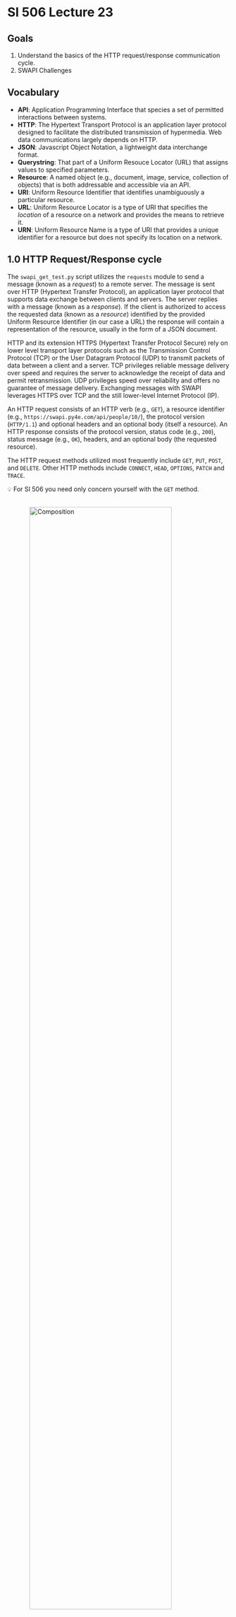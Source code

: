 # SI 506 Lecture 23

## Goals

1. Understand the basics of the HTTP request/response communication cycle.
2. SWAPI Challenges

## Vocabulary

* __API__: Application Programming Interface that species a set of permitted interactions between
  systems.
* __HTTP__: The Hypertext Transport Protocol is an application layer protocol designed to facilitate
  the distributed transmission of hypermedia. Web data communications largely depends on HTTP.
* __JSON__: Javascript Object Notation, a lightweight data interchange format.
* __Querystring__: That part of a Uniform Resouce Locator (URL) that assigns values to specified
  parameters.
* __Resource__: A named object (e.g., document, image, service, collection of objects) that is both
  addressable and accessible via an API.
* __URI__: Uniform Resource Identifier that identifies unambiguously a particular resource.
* __URL__: Uniform Resource Locator is a type of URI that specifies the _location_ of a resource on
  a network and provides the means to retrieve it.
* __URN__: Uniform Resource Name is a type of URI that provides a unique identifier for a resource
  but does not specify its location on a network.

## 1.0 HTTP Request/Response cycle

The `swapi_get_test.py` script utilizes the `requests` module to send a message (known as a _request_)
to a remote server. The message is sent over HTTP (Hypertext Transfer Protocol), an application
layer protocol that supports data exchange between clients and servers. The server replies with a
message (known as a _response_). If the client is authorized to access the requested data (known
as a _resource_) identified by the provided Uniform Resource Identifier (in our case a URL) the
response will contain a representation of the resource, usually in the form of a JSON document.

HTTP and its extension HTTPS (Hypertext Transfer Protocol Secure) rely on lower level transport
layer protocols such as the Transmission Control Protocol (TCP) or the User Datagram Protocol (UDP)
to transmit packets of data between a client and a server. TCP privileges reliable
message delivery over speed and requires the server to acknowledge the receipt of data and permit
retransmission. UDP privileges speed over reliability and offers no guarantee of message delivery.
Exchanging messages with SWAPI leverages HTTPS over TCP and the still lower-level Internet Protocol
(IP).

An HTTP request consists of an HTTP verb (e.g., `GET`), a resource identifier (e.g.,
`https://swapi.py4e.com/api/people/10/`), the protocol version (`HTTP/1.1`) and optional headers and
an optional body (itself a resource). An HTTP response consists of the protocol version, status code
(e.g., `200`), status message (e.g., `OK`), headers, and an optional body (the requested resource).

The HTTP request methods utilized most frequently include `GET`, `PUT`, `POST`, and `DELETE`.
Other HTTP methods include `CONNECT`, `HEAD`, `OPTIONS`, `PATCH` and `TRACE`.

:bulb: For SI 506 you need only concern yourself with the `GET` method.

<br />
    <img src="./http_swapi.png" alt="Composition" style="display:block;margin-left:auto;margin-right:auto;width:80%">
<br />

The Python [requests](https://docs.python-requests.org/) package abstracts away much of the
complexity associated with creating an HTTP request. In the case of `swapi_test.py` we need only
pass a URL to the `request` library's `get()` function to initiate a valid HTTP `GET` request. The
`get()` function's return value is an instance of `request.Response`, an object which contains the
JSON-encoded representation of the requested resource. We can access the `response.text` property
to return the JSON documents as a string. Better yet, we can call the `response.json()` method in
order to decode the JSON document into a dictionary.

## 2.0 Challenges

## Challenge 01

__Task__: Retrieve a SWAPI representation of Chewbacca and supplement the representation with
homeland and species data.

1. In `main` call the function `get_swapi_resource` passing the search string "chewbacca" and
   retrieve a response that contains a representation of the Wookiee Chewbacca (a.k.a Chewie).
   Assign the return value to a variable named `response`.

   :exclamation: The JSON response that is decoded into a dictionary is structured as follows:

   ```python
   {
     'count': 1,
     'next': None,
     'previous': None,
     'results': [
       {< Chewbacca >}
     ]
   }
   ```

2. Access the Chewbacca dictionary and assign it to variable named `chewie`.

3. Call the function `write_json` and write `chewie` to a file named `stu-chewie.json` as JSON.

4. Access the `homeworld` URL in `chewie` and retrieve the Wookiee's home planet by
   calling `get_swapi_resource` and passing the "homeworld" URL to it as an argument (no search string
   required). Assign the return value to the `chewie` dictionary's "homeworld" key.

5. Access the `species` URL in `chewie` and retrieve the Wookiee's species by
   calling `get_swapi_resource` and passing the URL to it as an argument (no search string
   required). Assign the return value to to the `chewie` dictionary's "species" key.

   :exclamation: Note that the expression `chewie['species']` resolves to a `list`.

6. Call the function `write_json` and write `chewie` to a file named `stu-chewie_enriched.json`.

## Challenge 02

__Task__: Implement the function `drop_data`. Refer to the Docstring for more information. Utilize
the `drop_keys` tuple to thin SWAPI entities of unneeded key-value pairs.

1. After implementing the function return to `main`. Call `get_swapi_resource` and retrieve a
   dictionary representation of a __T-65 X-wing__ starfighter. Assign the return value to a
   variable named `x_wing`.

   :bulb: Employ the search string "t-65 x-wing" rather than "x-wing" as there are two models of
   X-wing starfighters available for retrieval.

2. Call the function `drop_data` passing to it as arguments `x_wing` and `drop_keys`. Assign the
   return value to `x_wing`.

3. Call the function `write_json` and write `x_wing` to a file named `stu-x_wing.json` as JSON.

## Challenge 03

__Task__: Combine the T-65 X-wing data sourced from [Wookieepedia](https://starwars.fandom.com/) and
contained in the file  `wookieepedia_starships.csv` with the SWAPI `x_wing` dictionary.

1. Reimplement the function `read_csv_to_dicts` by converting the loop in the commented out code to a list comprehension.

   :bulb: The function's code block can be reduced to two (2) lines of code.

2. Call `read_csv_to_dicts` and retrieve the Starfighter data sourced from Wookieepedia. Assign the
   list of dictionaries to the variable named `wookiee_starships`.

3. Access the T-65 Starfighter dictionary in `wookiee_starships` and assign to a variable named
   `woookiee_x_wing`.

4. Update the `x_wing` dictionary with the `wookiee_x_wing` dictionary.

   :bulb: Visit w3school's
   ["Python Dictionary Methods"](https://www.w3schools.com/python/python_ref_dictionary.asp) page;
   there is a handy `dict` method available to accomplish this task.

5. Call the function `write_json` and write `x_wing` to a file named
   `stu-x_wing_enriched.json` as JSON.

## Challenge 04

__Task__: Replace the list of `x_wing` pilot URLs with dictionary representations of each pilot.
When adding the pilot dictionaries to `x_wing` drop unneeded key-value pairs.

:bulb: Leverage the `range` object to solve this challenge.

1. Utilize a `for` loop to update the `x_wing` `pilots` list. For each pilot URL encountered call
   `get_swapi_resource` to retrieve a representation of the pilot. Assign the return value to a variable named `pilot`. Then perform the following actions:

   1. Drop unneeded key-value pairs based on `drop_keys` and assign the return value to `pilot`.

   2. Then retrieve the pilot's home planet, drop unneeded key-value pairs and assign the return
      value to the pilot's `homeworld` key.

   3. Also retrieve the pilot's species&mdash;_if species data exists_&mdash; drop unneeded
      key-value pairs and assign the return value to the pilot's `species` key.

   4. Finally, assign the `pilot` to the appropriate `x_wing` list element.

2. After updating `x_wing` call the function `write_json` and write `x_wing` to a
   file named `stu-x_wing_pilots.json` as JSON.

## Challenge 05

__Task__: Drop the `x_wing` `pilots` key-value pair. Retrieve Luke Skywalker and the astromech
droid R2-D2 from SWAPI. Add `homeworld` and `species` dictionaries. Drop all unneeded key-value
pairs for person, droid, home planet and species. Assign Luke and R2-D2 as the `x_wing` crew
members.

1. Drop the `x_wing` `pilots` key-value pair. Pass __a single item tuple__ to `drop_data` to
   accomplish the task.

2. Retrieve a SWAPI representation of Luke Skywalker. Assign the return value to a variable named
   `luke`. Drop unneeded key-value pairs from `luke`.

3. Retrieve Luke's home planet and species. Drop unneeded key-value pairs for each. Assign each
   object to the `homeworld` and `species` keys in `luke`.

4. Retrieve a SWAPI representation of the astromech droid R2-D2. Assign the return value to a
   variable named `r2`. Repeat the same steps performed for `luke`, i.e., drop unneeded key-value
   pairs, retreive `homeworld` and `species` data.

5. Create a dictionary with two key-value pairs: `pilot` and `astromech_droid`. Assign `luke` as the
   "pilot" and `r2` as the "astromech_droid" values and assign the crew members to `x_wing` by
   a new "crew_members" key-value pair.

   ```python
   {'pilot': < luke >, 'astromech_droid': < r2 >}
   ```

6. Call the function `write_json` and write `x_wing` to a file named `stu-x_wing_crew.json` as JSON.

